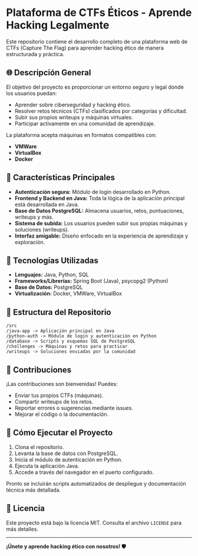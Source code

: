 # Plataforma de CTFs Éticos - Aprende Hacking Legalmente

Este repositorio contiene el desarrollo completo de una plataforma web de CTFs (Capture The Flag) para aprender hacking ético de manera estructurada y práctica.

## 🌐 Descripción General

El objetivo del proyecto es proporcionar un entorno seguro y legal donde los usuarios puedan:

- Aprender sobre ciberseguridad y hacking ético.
- Resolver retos técnicos (CTFs) clasificados por categorías y dificultad.
- Subir sus propios writeups y máquinas virtuales.
- Participar activamente en una comunidad de aprendizaje.

La plataforma acepta máquinas en formatos compatibles con:
- **VMWare**
- **VirtualBox**
- **Docker**

## 🧠 Características Principales

- **Autenticación segura:** Módulo de login desarrollado en Python.
- **Frontend y Backend en Java:** Toda la lógica de la aplicación principal está desarrollada en Java.
- **Base de Datos PostgreSQL:** Almacena usuarios, retos, puntuaciones, writeups y más.
- **Sistema de subida:** Los usuarios pueden subir sus propias máquinas y soluciones (writeups).
- **Interfaz amigable:** Diseño enfocado en la experiencia de aprendizaje y exploración.

## 🔐 Tecnologías Utilizadas

- **Lenguajes:** Java, Python, SQL
- **Frameworks/Librerías:** Spring Boot (Java), psycopg2 (Python)
- **Base de Datos:** PostgreSQL
- **Virtualización:** Docker, VMWare, VirtualBox

## 📁 Estructura del Repositorio

```
/src
/java-app -> Aplicación principal en Java
/python-auth -> Módulo de login y autenticación en Python
/database -> Scripts y esquemas SQL de PostgreSQL
/challenges -> Máquinas y retos para practicar
/writeups -> Soluciones enviadas por la comunidad
```

## 🤝 Contribuciones

¡Las contribuciones son bienvenidas! Puedes:

- Enviar tus propios CTFs (máquinas).
- Compartir writeups de los retos.
- Reportar errores o sugerencias mediante issues.
- Mejorar el código o la documentación.

## 🚀 Cómo Ejecutar el Proyecto

1. Clona el repositorio.
2. Levanta la base de datos con PostgreSQL.
3. Inicia el módulo de autenticación en Python.
4. Ejecuta la aplicación Java.
5. Accede a través del navegador en el puerto configurado.

Pronto se incluirán scripts automatizados de despliegue y documentación técnica más detallada.

## 📜 Licencia

Este proyecto está bajo la licencia MIT. Consulta el archivo `LICENSE` para más detalles.

---

**¡Únete y aprende hacking ético con nosotros! 🛡️**
